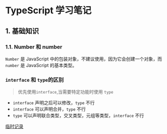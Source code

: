 # TypeScript 学习笔记

## 1. 基础知识

### 1.1. Number 和 number

`Number` 是 JavaScript 中的包装对象，不建议使用，因为它会创建一个对象，而 `number` 是 JavaScript 的基本类型。

### `interface` 和 `type`的区别

> 优先使用`interface`,当需要特定功能时使用 `type`

- `interface` 声明之后可以修改，`type` 不行
- `interface` 可以声明合并，`type` 不行
- `type` 可以声明联合类型，交叉类型，元组等类型，`interface` 不行

[临时记录](https://www.typescriptlang.org/docs/handbook/2/everyday-types.html#literal-types)
